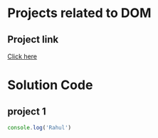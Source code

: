 # Projects related to DOM

## Project link
[Click here](https://stackblitz.com/edit/dom-project-chaiaurcode?file=index.html)

# Solution Code

## project 1

```javascript
console.log('Rahul')

```